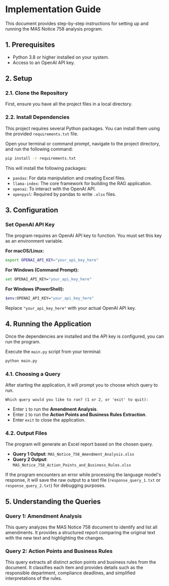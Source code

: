 # Implementation Guide

This document provides step-by-step instructions for setting up and running the MAS Notice 758 analysis program.

## 1. Prerequisites

- Python 3.8 or higher installed on your system.
- Access to an OpenAI API key.

## 2. Setup

### 2.1. Clone the Repository

First, ensure you have all the project files in a local directory.

### 2.2. Install Dependencies

This project requires several Python packages. You can install them using the provided `requirements.txt` file.

Open your terminal or command prompt, navigate to the project directory, and run the following command:

```bash
pip install -r requirements.txt
```

This will install the following packages:
- `pandas`: For data manipulation and creating Excel files.
- `llama-index`: The core framework for building the RAG application.
- `openai`: To interact with the OpenAI API.
- `openpyxl`: Required by pandas to write `.xlsx` files.

## 3. Configuration

### Set OpenAI API Key

The program requires an OpenAI API key to function. You must set this key as an environment variable.

**For macOS/Linux:**
```bash
export OPENAI_API_KEY="your_api_key_here"
```

**For Windows (Command Prompt):**
```bash
set OPENAI_API_KEY="your_api_key_here"
```

**For Windows (PowerShell):**
```bash
$env:OPENAI_API_KEY="your_api_key_here"
```

Replace `"your_api_key_here"` with your actual OpenAI API key.

## 4. Running the Application

Once the dependencies are installed and the API key is configured, you can run the program.

Execute the `main.py` script from your terminal:

```bash
python main.py
```

### 4.1. Choosing a Query

After starting the application, it will prompt you to choose which query to run.

```
Which query would you like to run? (1 or 2, or 'exit' to quit):
```

- Enter `1` to run the **Amendment Analysis**.
- Enter `2` to run the **Action Points and Business Rules Extraction**.
- Enter `exit` to close the application.

### 4.2. Output Files

The program will generate an Excel report based on the chosen query.

- **Query 1 Output**: `MAS_Notice_758_Amendment_Analysis.xlsx`
- **Query 2 Output**: `MAS_Notice_758_Action_Points_and_Business_Rules.xlsx`

If the program encounters an error while processing the language model's response, it will save the raw output to a text file (`response_query_1.txt` or `response_query_2.txt`) for debugging purposes.

## 5. Understanding the Queries

### Query 1: Amendment Analysis

This query analyzes the MAS Notice 758 document to identify and list all amendments. It provides a structured report comparing the original text with the new text and highlighting the changes.

### Query 2: Action Points and Business Rules

This query extracts all distinct action points and business rules from the document. It classifies each item and provides details such as the responsible department, compliance deadlines, and simplified interpretations of the rules.